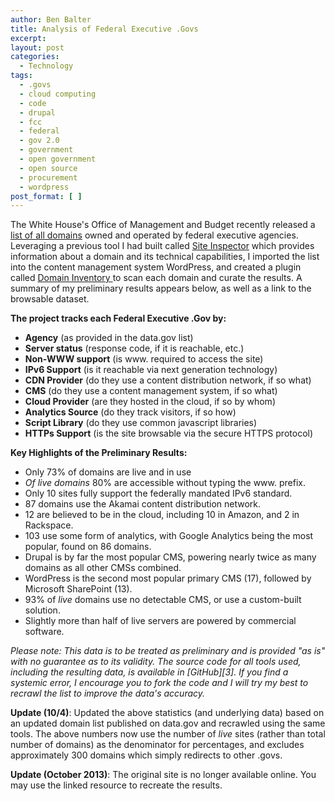 ```yaml
---
author: Ben Balter
title: Analysis of Federal Executive .Govs
excerpt:
layout: post
categories:
  - Technology
tags:
  - .govs
  - cloud computing
  - code
  - drupal
  - fcc
  - federal
  - gov 2.0
  - government
  - open government
  - open source
  - procurement
  - wordpress
post_format: [ ]
---
```


The White House's Office of Management and Budget recently released a[ list of all domains](https://explore.data.gov/Federal-Government-Finances-and-Employment/Federal-Executive-Branch-Internet-Domains/ymya-7799/widget_preview?width=500&height=425&variation=md55-89i9) owned and operated by federal executive agencies. Leveraging a previous tool I had built called [Site Inspector](https://github.com/benbalter/Site-Inspector) which provides information about a domain and its technical capabilities, I imported the list into the content management system WordPress, and created a plugin called [Domain Inventory ](https://github.com/benbalter/Domain-Inventory)to scan each domain and curate the results. A summary of my preliminary results appears below, as well as a link to the browsable dataset.

**The project tracks each Federal Executive .Gov by:**

* **Agency** (as provided in the data.gov list)
* **Server status** (response code, if it is reachable, etc.)
* **Non-WWW support** (is www. required to access the site)
* **IPv6 Support** (is it reachable via next generation technology)
* **CDN Provider** (do they use a content distribution network, if so what)
* **CMS** (do they use a content management system, if so what)
* **Cloud Provider** (are they hosted in the cloud, if so by whom)
* **Analytics Source** (do they track visitors, if so how)
* **Script Library** (do they use common javascript libraries)
* **HTTPs Support** (is the site browsable via the secure HTTPS protocol)

**Key Highlights of the Preliminary Results:**

* Only 73% of domains are live and in use
* *Of live domains* 80% are accessible without typing the www. prefix.
* Only 10 sites fully support the federally mandated IPv6 standard.
* 87 domains use the Akamai content distribution network.
* 12 are believed to be in the cloud, including 10 in Amazon, and 2 in Rackspace.
* 103 use some form of analytics, with Google Analytics being the most popular, found on 86 domains.
* Drupal is by far the most popular CMS, powering nearly twice as many domains as all other CMSs combined.
* WordPress is the second most popular primary CMS (17), followed by Microsoft SharePoint (13).
* 93% of *live* domains use no detectable CMS, or use a custom-built solution.
* Slightly more than half of live servers are powered by commercial software.

*Please note: This data is to be treated as preliminary and is provided "as is" with no guarantee as to its validity. The source code for all tools used, including the resulting data, is available in [GitHub][3]. If you find a systemic error, I encourage you to fork the code and I will try my best to recrawl the list to improve the data's accuracy.*

**Update (10/4)**: Updated the above statistics (and underlying data) based on an updated domain list published on data.gov and recrawled using the same tools. The above numbers now use the number of *live* sites (rather than total number of domains) as the denominator for percentages, and excludes approximately 300 domains which simply redirects to other .govs.

**Update (October 2013)**: The original site is no longer available online. You may use the linked resource to recreate the results.
